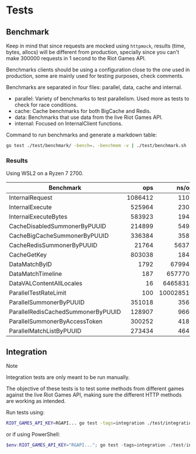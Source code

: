 # Tests

## Benchmark

Keep in mind that since requests are mocked using `httpmock`, results (time, bytes, allocs) will be different from production, specially since you can't make 300000 requests in 1 second to the Riot Games API.

Benchmarks clients should be using a configuration close to the one used in production, some are mainly used for testing purposes, check comments.

Benchmarks are separated in four files: parallel, data, cache and internal.

- parallel: Variety of benchmarks to test parallelism. Used more as tests to check for race conditions.
- cache: Cache benchmarks for both BigCache and Redis.
- data: Benchmarks that use data from the live Riot Games API.
- internal: Focused on InternalClient functions.

Command to run benchmarks and generate a markdown table:

```bash
go test ./test/benchmark/ -bench=. -benchmem -v | ./test/benchmark.sh
```

### Results

Using WSL2 on a Ryzen 7 2700.

| Benchmark                          |     ops |     ns/op | bytes/op | allocs/op |
| ---------------------------------- | ------: | --------: | -------: | --------: |
| InternalRequest                    | 1086412 |      1101 |      560 |         4 |
| InternalExecute                    |  525964 |      2305 |      809 |        12 |
| InternalExecuteBytes               |  583923 |      1944 |     1320 |        13 |
| CacheDisabledSummonerByPUUID       |  214899 |      5494 |     1498 |        17 |
| CacheBigCacheSummonerByPUUID       |  336384 |      3587 |     1008 |         7 |
| CacheRedisSummonerByPUUID          |   21764 |     56377 |     1212 |        14 |
| CacheGetKey                        |  803038 |      1848 |     1320 |         5 |
| DataMatchByID                      |    1792 |    679945 |    54478 |       166 |
| DataMatchTimeline                  |     187 |   6577700 |  1624708 |      1681 |
| DataVALContentAllLocales           |      16 |  64658314 | 14866372 |    155492 |
| ParallelTestRateLimit              |     100 | 100028519 |     3001 |        31 |
| ParallelSummonerByPUUID            |  351018 |      3563 |     1496 |        17 |
| ParallelRedisCachedSummonerByPUUID |  128907 |      9666 |     1213 |        14 |
| ParallelSummonerByAccessToken      |  300252 |      4185 |     2113 |        26 |
| ParallelMatchListByPUUID           |  273434 |      4643 |     2062 |        26 |

## Integration

> [!NOTE]
> Integration tests are only meant to be run manually.

The objective of these tests is to test some methods from different games against the live Riot Games API, making sure the different HTTP methods are working as intended.

Run tests using:

```bash
RIOT_GAMES_API_KEY=RGAPI... go test -tags=integration ./test/integration -v -failfast
```

or if using PowerShell:

```powershell
$env:RIOT_GAMES_API_KEY="RGAPI..."; go test -tags=integration ./test/integration -v -failfast; Remove-Item Env:RIOT_GAMES_API_KEY
```
